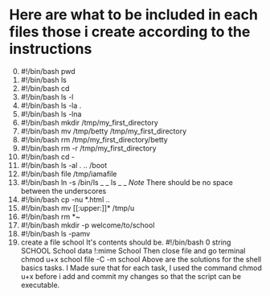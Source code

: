# Here are what to be included in each files those i create according to the instructions

0. #!/bin/bash
pwd
1. #!/bin/bash
ls
2.  #!/bin/bash
cd
3. #!/bin/bash
ls -l
4. #!/bin/bash
ls -la .
5. #!/bin/bash
ls -lna
6. #!/bin/bash
mkdir /tmp/my_first_directory
7. #!/bin/bash
mv /tmp/betty /tmp/my_first_directory
8. #!/bin/bash
rm /tmp/my_first_directory/betty
9. #!/bin/bash
rm -r /tmp/my_first_directory
10. #!/bin/bash
cd -
11. #!/bin/bash
ls -al . .. /boot
12. #!/bin/bash
file /tmp/iamafile
13. #!/bin/bash
ln -s /bin/ls  _ _ ls _ _
*Note* There should be no space between the underscores
14. #!/bin/bash
cp -nu *.html ..
15. #!/bin/bash
mv [[:upper:]]* /tmp/u
16. #!/bin/bash
rm *~
17. #!/bin/bash
mkdir -p welcome/to/school
18. #!/bin/bash
ls -pamv
19. create a file school
It's contents should be.
#!/bin/bash
0 string SCHOOL School data
!:mime School
Then close file and go terminal
chmod u+x school
file -C -m school
Above are the solutions for the shell basics tasks. I Made sure that for each task, I used the command chmod u+x <file name> before i add and commit my changes so that the script can be executable.

